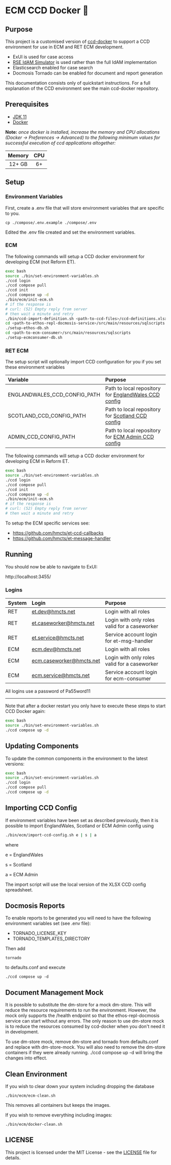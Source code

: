 # ECM CCD Docker :whale:

## Purpose
This project is a customised version of [ccd-docker](https://github.com/hmcts/ccd-docker) to support a CCD environment
for use in ECM and RET ECM development.

* ExUI is used for case access
* [RSE IdAM Simulator](https://github.com/hmcts/rse-idam-simulator) is used rather than the full IdAM implementation
* Elasticsearch enabled for case search
* Docmosis Tornado can be enabled for document and report generation

This documentation consists only of quickstart instructions. For a full explanation of the CCD environment see
the main ccd-docker repository.

## Prerequisites

- [JDK 11](https://openjdk.java.net/projects/jdk/11/)
- [Docker](https://www.docker.com)

**Note:** *once docker is installed, increase the memory and CPU allocations (Docker -> Preferences -> Advanced) to the following minimum values for successful execution of ccd applications altogether:*

| Memory   | CPU   |
| :------: | :---: |
| 12+ GB   | 6+    |

## Setup

### Environment Variables

First, create a .env file that will store environment variables that are specific to you.

```
cp ./compose/.env.example ./compose/.env
```

Edited the .env file created and set the environment variables.

### ECM

The following commands will setup a CCD docker environment for developing ECM (not Reform ET).

```bash
exec bash
source ./bin/set-environment-variables.sh
./ccd login
./ccd compose pull
./ccd init
./ccd compose up -d
./bin/ecm/init-ecm.sh
# if the response is
# curl: (52) Empty reply from server
# then wait a minute and retry
./bin/ccd-import-definition.sh <path-to-ccd-files>/ccd-definitions.xlsx
cd <path-to-ethos-repl-docmosis-service>/src/main/resources/sqlscripts
./setup-ethos-db.sh
cd <path-to-ecm-consumer>/src/main/resources/sqlscripts
./setup-ecmconsumer-db.sh
```

### RET ECM

The setup script will optionally import CCD configuration for you if you set these environment variables

| Variable                     | Purpose                                                                                                          |
|:-----------------------------|:-----------------------------------------------------------------------------------------------------------------|
| ENGLANDWALES_CCD_CONFIG_PATH | Path to local repository for [EnglandWales CCD config](https://github.com/hmcts/et-ccd-definitions-englandwales) |
| SCOTLAND_CCD_CONFIG_PATH     | Path to local repository for [Scotland CCD config](https://github.com/hmcts/et-ccd-definitions-scotland) |
| ADMIN_CCD_CONFIG_PATH        | Path to local repository for [ECM Admin CCD config](https://github.com/hmcts/et-ccd-definitions-admin) |

The following commands will setup a CCD docker environment for developing ECM in Reform ET.

```bash
exec bash
source ./bin/set-environment-variables.sh
./ccd login
./ccd compose pull
./ccd init
./ccd compose up -d
./bin/ecm/init-ecm.sh
# if the response is
# curl: (52) Empty reply from server
# then wait a minute and retry
```

To setup the ECM specific services see:
* https://github.com/hmcts/et-ccd-callbacks
* https://github.com/hmcts/et-message-handler

## Running
You should now be able to navigate to ExUI:

http://localhost:3455/

### Logins

| System | Login                    | Purpose                                      |
|:-------|:-------------------------|:---------------------------------------------|
| RET    | et.dev@hmcts.net         | Login with all roles                         |
| RET    | et.caseworker@hmcts.net  | Login with only roles valid for a caseworker |
| RET    | et.service@hmcts.net     | Service account login for et-msg-handler     |
| ECM    | ecm.dev@hmcts.net        | Login with all roles                         |
| ECM    | ecm.caseworker@hmcts.net | Login with only roles valid for a caseworker |
| ECM    | ecm.service@hmcts.net    | Service account login for ecm-consumer       |

All logins use a password of Pa55word11

---
Note that after a docker restart you only have to execute these steps to start CCD Docker again:
```bash
exec bash
source ./bin/set-environment-variables.sh
./ccd compose up -d
```

## Updating Components
To update the common components in the environment to the latest versions:
```bash
exec bash
source ./bin/set-environment-variables.sh
./ccd login
./ccd compose pull
./ccd compose up -d
```

## Importing CCD Config
If environment variables have been set as described previously, then it is possible to import EnglandWales, Scotland or
ECM Admin config using
```bash
./bin/ecm/import-ccd-config.sh e | s | a
```
where

e = EnglandWales

s = Scotland

a = ECM Admin

The import script will use the local version of the XLSX CCD config spreadsheet.

## Docmosis Reports
To enable reports to be generated you will need to have the following environment variables set (see .env file):
* TORNADO_LICENSE_KEY
* TORNADO_TEMPLATES_DIRECTORY

Then add
```
tornado
```
to defaults.conf and execute
```
./ccd compose up -d
```

## Document Management Mock
It is possible to substitute the dm-store for a mock dm-store. This will reduce the resource requirements to run the
environment. However, the mock only supports the /health endpoint so that the ethos-repl-docmosis service can start
without any errors. The only reason to use dm-store mock is to reduce the resources consumed by ccd-docker when you
don't need it in development.

To use dm-store mock, remove dm-store and tornado from defaults.conf and replace with dm-store-mock.
You will also need to remove the dm-store containers if they were already running.
./ccd compose up -d will bring the changes into effect.

## Clean Environment
If you wish to clear down your system including dropping the database
```
./bin/ecm/ecm-clean.sh
```
This removes all containers but keeps the images.

If you wish to remove everything including images:
```
./bin/ecm/docker-clean.sh
```

## LICENSE

This project is licensed under the MIT License - see the [LICENSE](LICENSE.md) file for details.
